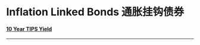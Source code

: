# Inflation Linked Bonds 通胀挂钩债券

<a href="https://tradingeconomics.com/united-states/10-year-tips-yield" target="_blank"><h4>10 Year TIPS Yield</h4></a>

---

